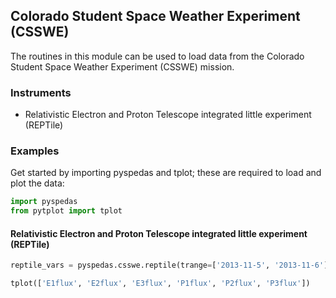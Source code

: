 
## Colorado Student Space Weather Experiment (CSSWE)
The routines in this module can be used to load data from the Colorado Student Space Weather Experiment (CSSWE) mission. 

### Instruments
- Relativistic Electron and Proton Telescope integrated little experiment (REPTile)

### Examples
Get started by importing pyspedas and tplot; these are required to load and plot the data:

```python
import pyspedas
from pytplot import tplot
```

#### Relativistic Electron and Proton Telescope integrated little experiment (REPTile)

```python
reptile_vars = pyspedas.csswe.reptile(trange=['2013-11-5', '2013-11-6'])

tplot(['E1flux', 'E2flux', 'E3flux', 'P1flux', 'P2flux', 'P3flux'])
```

